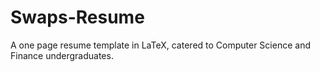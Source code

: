 # Swaps-Resume
A one page resume template in LaTeX, catered to Computer Science and Finance undergraduates.
